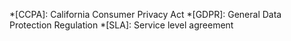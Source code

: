 *[CCPA]: California Consumer Privacy Act
*[GDPR]: General Data Protection Regulation
*[SLA]: Service level agreement
